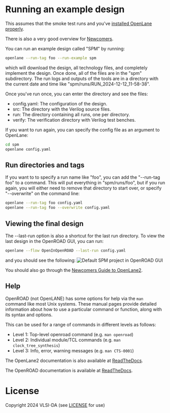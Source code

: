 # Running an example design

This assumes that the smoke test runs and you've [installed OpenLane properly](installation.md).

There is also a very good overview for
[Newcomers](https://openlane2.readthedocs.io/en/latest/getting_started/newcomers/index.html#).

You can run an example design called "SPM" by running:
```bash
openlane --run-tag foo --run-example spm
```
which will download the design, all technology files, and completely implement the design. Once
done, all of the files are in the "spm" subdirectory. The run logs and outputs of the tools are in
a directory with the current date and time like "spm/runs/RUN_2024-12-12_11-58-38".

Once you've run once, you can enter the directory and see the files:
- config.yaml: The configuration of the design.
- src: The directory with the Verilog source files.
- run: The directory containing all runs, one per directory.
- verify: The verification directory with Verilog test benches.

If you want to run again, you can specify the config file as an argument to OpenLane:
```bash
cd spm
openlane config.yaml
```

## Run directories and tags

If you want to to specify a run name like "foo", you can add the "--run-tag foo" to a command. 
This will put everything in "spm/runs/foo", but if you run again, you will either need to remove
that directory to start over, or specify "--overwrite" on the command line:
```bash
openlane --run-tag foo config.yaml
openlane --run-tag foo --overwrite config.yaml
```


## Viewing the final design

The --last-run option is also a shortcut for the last run directory. To view the last design in
the OpenROAD GUI, you can run:
```bash
openlane --flow OpenInOpenROAD --last-run config.yaml
```
and you should see the following:
![Default SPM project in OpenROAD GUI](openlane/openroad_gui_spm.png)


You should also go through the [Newcomers Guide to
OpenLane2](https://openlane2.readthedocs.io/en/latest/getting_started/newcomers/index.html).

## Help

OpenROAD (not OpenLANE) has some options for help via the ``man`` command like most
Unix systems. These manual pages provide detailed information about how to use
a particular command or function, along with its syntax and options.

This can be used for a range of commands in different levels as follows:
* Level 1: Top-level openroad command (e.g. ``man openroad``)
* Level 2: Individual module/TCL commands (e.g. ``man clock_tree_synthesis``)
* Level 3: Info, error, warning messages (e.g. ``man CTS-0001``)

The OpenLane2 documentation is also available at [ReadTheDocs](https://openlane2.readthedocs.io/en/latest/).

The OpenROAD documentation is available at [ReadTheDocs](https://openroad.readthedocs.io/en/latest/).




# License

Copyright 2024 VLSI-DA (see [LICENSE](LICENSE) for use)
